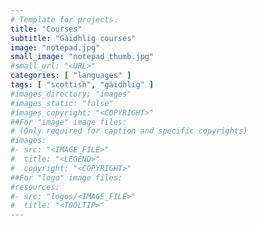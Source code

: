 ```yaml
---
# Template for projects.
title: "Courses"
subtitle: "Gàidhlig courses"
image: "notepad.jpg"
small_image: "notepad_thumb.jpg"
#small_url: "<URL>"
categories: [ "languages" ]
tags: [ "scottish", "gàidhlig" ]
#images_directory; "images"
#images_static: "false"
#images_copyright: "<COPYRIGHT>"
##For "image" image files:
# (Only required for caption and specific copyrights)
#images:
#- src: "<IMAGE_FILE>"
#  title: "<LEGEND>"
#  copyright: "<COPYRIGHT>"
##For "logo" image files:
#resources:
#- src: "logos/<IMAGE_FILE>"
#  title: "<TOOLTIP>"
---
```

